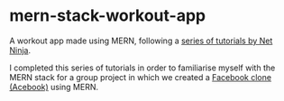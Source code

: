 # mern-stack-workout-app

A workout app made using MERN, following a [series of tutorials by Net Ninja](https://youtube.com/playlist?list=PL4cUxeGkcC9iJ_KkrkBZWZRHVwnzLIoUE).

I completed this series of tutorials in order to familiarise myself with the MERN stack for a group project in which we created a [Facebook clone (Acebook)](https://github.com/jillwones/acebook-mern) using MERN.
